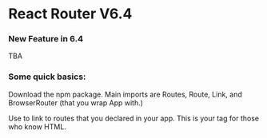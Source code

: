 # React Router V6.4

### New Feature in 6.4

TBA

### Some quick basics:
Download the npm package. Main imports are Routes, Route, Link, and BrowserRouter (that you wrap App with.)

Use <Link> to link to routes that you declared in your app. This is your <a> tag for those who know HTML.



